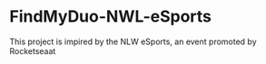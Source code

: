 # FindMyDuo-NWL-eSports

This project is impired by the NLW eSports, an event promoted by Rocketseaat
